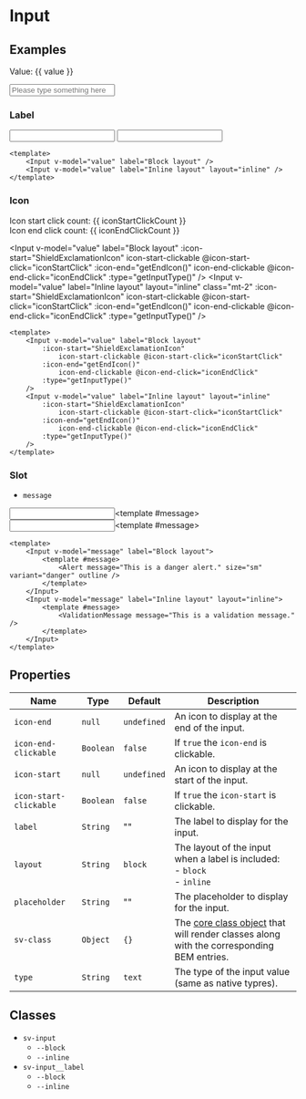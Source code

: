 <script setup>
import { computed, ref } from "vue";
import { Alert, Input, ValidationMessage } from "@/components";
import { ExclamationIcon, EyeIcon, EyeOffIcon, ShieldExclamationIcon } from "@heroicons/vue/outline";

const value = ref("");
const iconEndClickCount = ref(0);
const iconStartClickCount = ref(0);

const iconStartClick = () => {
    iconStartClickCount.value += 1;
}

const iconEndClick = () => {
    iconEndClickCount.value += 1;
}

const getEndIcon = () => {
    return iconEndClickCount.value % 2 == 0 ? EyeIcon : EyeOffIcon;
}

const getInputType = () => {
    return iconEndClickCount.value % 2 == 0 ? "text" : "password";
}

const message = ref("");
</script>

# Input

## Examples

Value: {{ value }}

<Input v-model="value" placeholder="Please type something here" />

### Label

<Input v-model="value" label="Block layout" />
<Input v-model="value" label="Inline layout" layout="inline" class="mt-2" />

```vue
<template>
    <Input v-model="value" label="Block layout" />
    <Input v-model="value" label="Inline layout" layout="inline" />
</template>
```

### Icon

<div class="mb-4">
    Icon start click count: {{ iconStartClickCount }}
    <br/>
    Icon end click count: {{ iconEndClickCount }}
</div>

<Input v-model="value" label="Block layout"
    :icon-start="ShieldExclamationIcon" icon-start-clickable @icon-start-click="iconStartClick" 
    :icon-end="getEndIcon()" icon-end-clickable @icon-end-click="iconEndClick"
    :type="getInputType()"
/>
<Input v-model="value" label="Inline layout" layout="inline" class="mt-2" 
    :icon-start="ShieldExclamationIcon" icon-start-clickable @icon-start-click="iconStartClick" 
    :icon-end="getEndIcon()" icon-end-clickable @icon-end-click="iconEndClick"
    :type="getInputType()"
/>

```vue
<template>
    <Input v-model="value" label="Block layout"
        :icon-start="ShieldExclamationIcon" 
            icon-start-clickable @icon-start-click="iconStartClick" 
        :icon-end="getEndIcon()" 
            icon-end-clickable @icon-end-click="iconEndClick"
        :type="getInputType()"
    />
    <Input v-model="value" label="Inline layout" layout="inline"
        :icon-start="ShieldExclamationIcon" 
            icon-start-clickable @icon-start-click="iconStartClick" 
        :icon-end="getEndIcon()" 
            icon-end-clickable @icon-end-click="iconEndClick"
        :type="getInputType()"
    />
</template>
```

### Slot

- `message`

<Input v-model="message" label="Block layout"><template #message><Alert message="This is a danger alert." size="sm" outline class="mt-2" variant="danger"/></template></Input>
<Input v-model="message" label="Inline layout" layout="inline" class="mt-2"><template #message><ValidationMessage message="This is a validation message." /></template></Input>

```vue
<template>
    <Input v-model="message" label="Block layout">
        <template #message>
            <Alert message="This is a danger alert." size="sm" variant="danger" outline />
        </template>
    </Input>
    <Input v-model="message" label="Inline layout" layout="inline">
        <template #message>
            <ValidationMessage message="This is a validation message." />
        </template>
    </Input>
</template>
```

## Properties

| Name                   | Type      | Default     | Description                                                                                                        |
| ---------------------- | --------- | ----------- | ------------------------------------------------------------------------------------------------------------------ |
| `icon-end`             | `null`    | `undefined` | An icon to display at the end of the input.                                                                        |
| `icon-end-clickable`   | `Boolean` | `false`     | If `true` the `icon-end` is clickable.                                                                             |
| `icon-start`           | `null`    | `undefined` | An icon to display at the start of the input.                                                                      |
| `icon-start-clickable` | `Boolean` | `false`     | If `true` the `icon-start` is clickable.                                                                           |
| `label`                | `String`  | ""          | The label to display for the input.                                                                                |
| `layout`               | `String`  | `block`     | The layout of the input when a label is included:<br/>- `block`<br/>- `inline`                                     |
| `placeholder`          | `String`  | ""          | The placeholder to display for the input.                                                                          |
| `sv-class`             | `Object`  | `{}`        | The [core class object](/components/core-class) that will render classes along with the corresponding BEM entries. |
| `type`                 | `String`  | `text`      | The type of the input value (same as native typres).                                                               |

## Classes

- `sv-input` 
  - `--block` 
  - `--inline`
- `sv-input__label`
  - `--block` 
  - `--inline`

